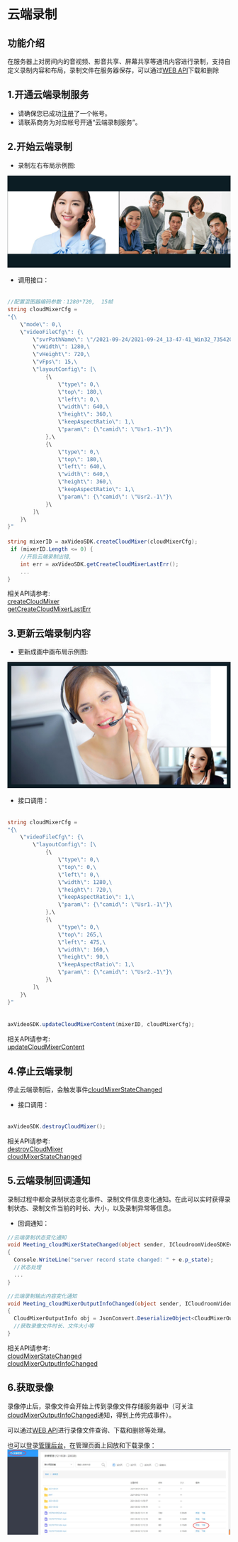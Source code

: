 # 云端录制

## 功能介绍

在服务器上对房间内的音视频、影音共享、屏幕共享等通讯内容进行录制，支持自定义录制内容和布局，录制文件在服务器保存，可以通过[WEB API](/sdk/document/netdisk/netdisk_query?platform=serverside)下载和删除


<h2 id=record_enbale> 1.开通云端录制服务</h2>

- 请确保您已成功[注册](https://sdk.cloudroom.com/mgr_sdk/register.html)了一个帐号。</br>
- 请联系商务为对应帐号开通“云端录制服务”。

<h2 id=record_startCloudMixer> 2.开始云端录制</h2>

- 录制左右布局示例图:

![左右布局示例图](./images/layout_2.jpg)

- 调用接口：

```csharp

//配置混图器编码参数：1280*720,  15帧
string cloudMixerCfg =
"{\
    \"mode\": 0,\
    \"videoFileCfg\": {\
        \"svrPathName\": \"/2021-09-24/2021-09-24_13-47-41_Win32_73542046.mp4\",\
        \"vWidth\": 1280,\
        \"vHeight\": 720,\
        \"vFps\": 15,\
        \"layoutConfig\": [\
            {\
                \"type\": 0,\
                \"top\": 180,\
                \"left\": 0,\
                \"width\": 640,\
                \"height\": 360,\
                \"keepAspectRatio\": 1,\
                \"param\": {\"camid\": \"Usr1.-1\"}\
            },\
            {\
                \"type\": 0,\
                \"top\": 180,\
                \"left\": 640,\
                \"width\": 640,\
                \"height\": 360,\
                \"keepAspectRatio\": 1,\
                \"param\": {\"camid\": \"Usr2.-1\"}\
            }\
        ]\
    }\
}"

string mixerID = axVideoSDK.createCloudMixer(cloudMixerCfg);
 if (mixerID.Length <= 0) {
    //开启云端录制出错, 
	int err = axVideoSDK.getCreateCloudMixerLastErr();
    ...
}
```

相关API请参考:</br>
[createCloudMixer](API.md#createCloudMixer)</br>
[getCreateCloudMixerLastErr](API.md#getCreateCloudMixerLastErr)</br>


<h2 id=record_updateCloudMixerContent> 3.更新云端录制内容</h2>

- 更新成画中画布局示例图:

![画中画布局示例图](./images/layout_overlap.jpg)

- 接口调用：

```csharp

string cloudMixerCfg =
"{\
    \"videoFileCfg\": {\
        \"layoutConfig\": [\
            {\
                \"type\": 0,\
                \"top\": 0,\
                \"left\": 0,\
                \"width\": 1280,\
                \"height\": 720,\
                \"keepAspectRatio\": 1,\
                \"param\": {\"camid\": \"Usr1.-1\"}\
            },\
            {\
                \"type\": 0,\
                \"top\": 265,\
                \"left\": 475,\
                \"width\": 160,\
                \"height\": 90,\
                \"keepAspectRatio\": 1,\
                \"param\": {\"camid\": \"Usr2.-1\"}\
            }\
        ]\
    }\
}"


axVideoSDK.updateCloudMixerContent(mixerID, cloudMixerCfg);

```

相关API请参考:</br>
[updateCloudMixerContent](API.md#updateCloudMixerContent)</br>


<h2 id=record_stopCloudMixer> 4.停止云端录制</h2>

停止云端录制后，会触发事件[cloudMixerStateChanged](API.md#cloudMixerStateChanged)

- 接口调用：
```csharp

axVideoSDK.destroyCloudMixer();
```

相关API请参考:</br>
[destroyCloudMixer](API.md#destroyCloudMixer)</br>
[cloudMixerStateChanged](API.md#cloudMixerStateChanged)</br>


<h2 id=record_callBack> 5.云端录制回调通知</h2>

录制过程中都会录制状态变化事件、录制文件信息变化通知。在此可以实时获得录制状态、录制文件当前的时长、大小，以及录制异常等信息。

- 回调通知：

```csharp
//云端录制状态变化通知
void Meeting_cloudMixerStateChanged(object sender, ICloudroomVideoSDKEvents_cloudMixerStateChangedEvent e)
{
  Console.WriteLine("server record state changed: " + e.p_state);
  //状态处理
  ...
}

```

```csharp
//云端录制输出内容变化通知
void Meeting_cloudMixerOutputInfoChanged(object sender, ICloudroomVideoSDKEvents_cloudMixerOutputInfoChangedEvent e)
{
  CloudMixerOutputInfo obj = JsonConvert.DeserializeObject<CloudMixerOutputInfo>(e.p_jsonStr);
  //获取录像文件时长、文件大小等
}
```


相关API请参考:</br>
[cloudMixerStateChanged](API.md#cloudMixerStateChanged)</br>
[cloudMixerOutputInfoChanged](API.md#cloudMixerOutputInfoChanged)</br>

<h2 id=record_getFile> 6.获取录像</h2>

录像停止后，录像文件会开始上传到录像文件存储服务器中（可关注[cloudMixerOutputInfoChanged](API.md#cloudMixerOutputInfoChanged)通知，得到上传完成事件）。 

可以通过[WEB API](/sdk/document/netdisk/netdisk_query?platform=serverside)进行录像文件查询、下载和删除等处理。

也可以登录[管理后台](https://sdk.cloudroom.com/mgr_sdk/)，在管理页面上回放和下载录像：
![recordMgr](./images/recordMgr.jpg)

